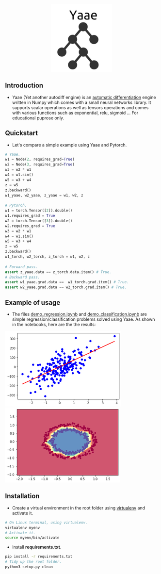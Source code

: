 <img src="./img/logo.png" hspace="30%" width="40%">

## Introduction

- Yaae (Yet another autodiff engine) is an [automatic differentiation][automatic-diff] engine written in Numpy which comes with a small neural networks library. It supports scalar operations as well as tensors operations and comes with various functions such as exponential, relu, sigmoid ... For educational puprose only.

## Quickstart

- Let's compare a simple example using Yaae and Pytorch.

```python
# Yaae.
w1 = Node(2, requires_grad=True)
w2 = Node(3, requires_grad=True)
w3 = w2 * w1
w4 = w1.sin()
w5 = w3 + w4
z = w5
z.backward()
w1_yaae, w2_yaae, z_yaae = w1, w2, z

# Pytorch.
w1 = torch.Tensor([2]).double()
w1.requires_grad = True
w2 = torch.Tensor([3]).double()
w2.requires_grad = True
w3 = w2 * w1
w4 = w1.sin()
w5 = w3 + w4
z = w5
z.backward()
w1_torch, w2_torch, z_torch = w1, w2, z

# Forward pass.
assert z_yaae.data == z_torch.data.item() # True.
# Backward pass.
assert w1_yaae.grad.data ==  w1_torch.grad.item() # True.
assert w2_yaae.grad.data == w2_torch.grad.item() # True.
```

## Example of usage

- The files [demo_regression.ipynb][demo_regression] and [demo_classification.ipynb][demo_classification] are simple regression/classification problems solved using Yaae. As shown in the notebooks, here are the the results:

![](./img/regression.png) ![](./img/classification.png)

## Installation

- Create a virtual environment in the root folder using [virtualenv][virtualenv] and activate it.

```bash
# On Linux terminal, using virtualenv.
virtualenv myenv
# Activate it.
source myenv/bin/activate
```

- Install **requirements.txt**.

```bash
pip install -r requirements.txt
# Tidy up the root folder.
python3 setup.py clean
```

<!---
Variables with links.
-->

[automatic-diff]: https://en.wikipedia.org/wiki/Automatic_differentiation
[demo_regression]: https://github.com/3outeille/Yaae/blob/master/src/example/demo_regression.ipynb
[demo_classification]: https://github.com/3outeille/Yaae/blob/master/src/example/demo_classification.ipynb
[virtualenv]: https://packaging.python.org/guides/installing-using-pip-and-virtual-environments/
